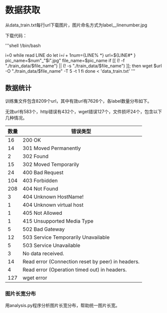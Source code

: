 # 数据获取
从data_train.txt每行url下载图片，图片命名方式为label__linenumber.jpg

下载代码：

'''shell
!/bin/bash

i=0
while read LINE
do
    let i=$i+1
    num=${LINE% *}
    url=${LINE#* }
    pic_name=$num"_"$i".jpg"
    file_name=$pic_name
    if [[ (! -f "./train_data/$file_name") || (! -s "./train_data/$file_name") ]]; then
        wget $url -O "./train_data/$file_name" -T 5 -t 1
    fi
done < 'data_train.txt'
'''

## 数据统计
训练集文件包含8209个url，其中有效url有7626个，各label数量分布如下。

无效url有583个，http错误有432个，wget错误127个，文件损坏24个，包含以下几种情况。

|数量|错误类型|
|---|---|
|16|200 OK|
|14|301 Moved Permanently|
|2|302 Found|
|15|302 Moved Temporarily|
|24|400 Bad Request|
|104|403 Forbidden|
|208|404 Not Found|
|3|404 Unknown HostName!|
|1|404 Unknown virtual host|
|1|405 Not Allowed|
|1|415 Unsupported Media Type|
|5|502 Bad Gateway|
|12|503 Service Temporarily Unavailable|
|5|503 Service Unavailable|
|3|No data received.|
|14|Read error (Connection reset by peer) in headers.|
|4|Read error (Operation timed out) in headers.|
|127|wget error|

### 图片长宽分布
用analysis.py程序分析图片长宽分布，帮助统一图片长宽。
